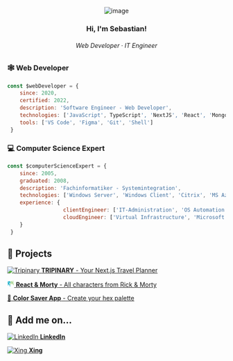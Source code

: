 <p align="center"><img width="300px" alt="image" src="https://user-images.githubusercontent.com/75478893/207780397-2fbbf2b5-c7a1-4637-a79a-79aff2388a72.png"></p>
<h3 align="center">Hi, I'm Sebastian!</h3>
<h6 align="center">Web Developer · IT Engineer</p>

### 🕸️ Web Developer
```javascript
const $webDeveloper = {
    since: 2020,
    certified: 2022,
    description: 'Software Engineer - Web Developer',
    technologies: ['JavaScript', TypeScript', 'NextJS', 'React', 'MongoDB', 'SQL', 'Styled-Components', 'Mantine'],
    tools: ['VS Code', 'Figma', 'Git', 'Shell']
 }
```

### 💻 Computer Science Expert

```javascript
const $computerScienceExpert = {
    since: 2005,
    graduated: 2008,
    description: 'Fachinformatiker - Systemintegration',
    technologies: ['Windows Server', 'Windows Client', 'Citrix', 'MS Azure', 'Matrix42', 'AutoIT'],
    experience: {
                  clientEngineer: ['IT-Administration', 'OS Automation', 'Software Deployment', 'Hardware Deployment'],
                  cloudEngineer: ['Virtual Infrastructure', 'Microsoft Azure', 'Citrix', 'VMware', 'Thin Clients']
    }
 }
```

## 🚀 Projects
<a href='https://github.com/sebsch1337/tripinary'><img width="16px" alt="Tripinary" src="https://user-images.githubusercontent.com/75478893/207782009-359706cf-e1c3-406b-bc50-7bc37da4fab4.svg"> <strong>TRIPINARY</strong> - Your Next.js Travel Planner</a>

<a href='https://github.com/sebsch1337/react-and-morty'><img width="16px" alt="React & Morty" src="https://github.com/sebsch1337/react-and-morty/blob/main/public/logo192.png"> <strong>React & Morty</strong> - All characters from Rick & Morty</a>

<a href='https://github.com/sebsch1337/color-saver-app'>🎨 <strong>Color Saver App</strong> - Create your hex palette</a>



## 🤝 Add me on...
<a href='https://www.linkedin.com/in/sebastianscherbes'><img width="16px" alt="LinkedIn" src="https://user-images.githubusercontent.com/75478893/207784158-3605d252-ed66-46c7-a8a1-f0f45fd9b344.svg"> <strong>LinkedIn</strong></a>

<a href='https://www.xing.com/profile/Sebastian_Scherbes'><img width="14px" alt="Xing" src="https://user-images.githubusercontent.com/75478893/207784362-ea7c5e62-6f59-48bd-9eab-28cf1f100047.svg"> <strong>Xing</strong></a>
